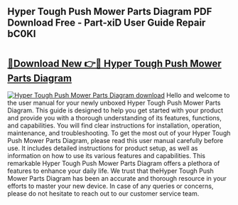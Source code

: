 ## Hyper Tough Push Mower Parts Diagram PDF Download Free - Part-xiD User Guide Repair bC0KI

# <h2><a href="http://dfrq90.blite.top/?on=Hyper+Tough+Push+Mower+Parts+Diagram">🔗Download New 👉🔴 Hyper Tough Push Mower Parts Diagram</a></h2>

[![Hyper Tough Push Mower Parts Diagram download](https://i.imgur.com/lujVjoI.png)](http://dfrq90.blite.top/?on=Hyper+Tough+Push+Mower+Parts+Diagram)
Hello and welcome to the user manual for your newly unboxed Hyper Tough Push Mower Parts Diagram. This guide is designed to help you get started with your product and provide you with a thorough understanding of its features, functions, and capabilities. You will find clear instructions for installation, operation, maintenance, and troubleshooting. To get the most out of your Hyper Tough Push Mower Parts Diagram, please read this user manual carefully before use. It includes detailed instructions for product setup, as well as information on how to use its various features and capabilities. This remarkable Hyper Tough Push Mower Parts Diagram offers a plethora of features to enhance your daily life. We trust that theHyper Tough Push Mower Parts Diagram has been an accurate and thorough resource in your efforts to master your new device. In case of any queries or concerns, please do not hesitate to reach out to our customer service team.
